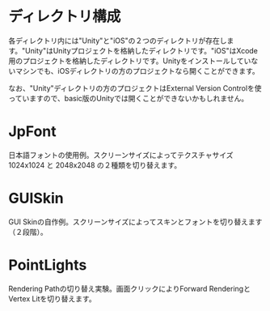 # ディレクトリ構成

各ディレクトリ内には"Unity"と"iOS"の２つのディレクトリが存在します。"Unity"はUnityプロジェクトを格納したディレクトリです。"iOS"はXcode用のプロジェクトを格納したディレクトリです。Unityをインストールしていないマシンでも、iOSディレクトリの方のプロジェクトなら開くことができます。

なお、"Unity"ディレクトリの方のプロジェクトはExternal Version Controlを使っていますので、basic版のUnityでは開くことができないかもしれません。

# JpFont

日本語フォントの使用例。スクリーンサイズによってテクスチャサイズ 1024x1024 と 2048x2048 の２種類を切り替えます。

# GUISkin

GUI Skinの自作例。スクリーンサイズによってスキンとフォントを切り替えます（２段階）。

# PointLights

Rendering Pathの切り替え実験。画面クリックによりForward RenderingとVertex Litを切り替えます。
